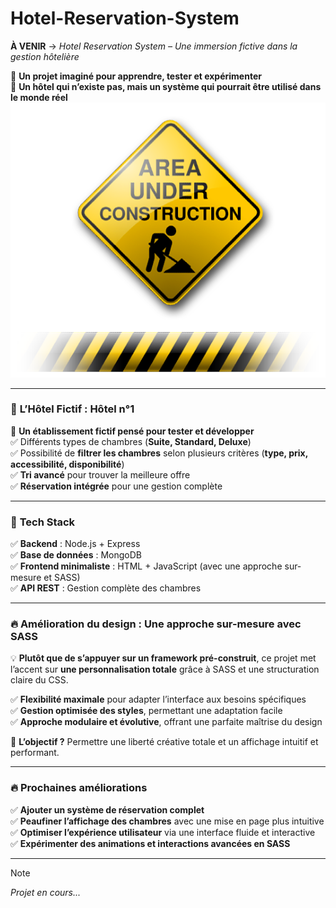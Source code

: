 # Hotel-Reservation-System
**À VENIR** → _Hotel Reservation System – Une immersion fictive dans la gestion hôtelière_  

🔹 **Un projet imaginé pour apprendre, tester et expérimenter**  
🔹 **Un hôtel qui n’existe pas, mais un système qui pourrait être utilisé dans le monde réel**  
![Project uunder Construction](/UC-1.png)

---

### 🏨 **L’Hôtel Fictif : Hôtel n°1**  
🛌 **Un établissement fictif pensé pour tester et développer**  
✅ Différents types de chambres (**Suite, Standard, Deluxe**)  
✅ Possibilité de **filtrer les chambres** selon plusieurs critères (**type, prix, accessibilité, disponibilité**)  
✅ **Tri avancé** pour trouver la meilleure offre  
✅ **Réservation intégrée** pour une gestion complète  
 

---

### 🚀 **Tech Stack**  
✅ **Backend** : Node.js + Express  
✅ **Base de données** : MongoDB  
✅ **Frontend minimaliste** : HTML + JavaScript (avec une approche sur-mesure et SASS)  
✅ **API REST** : Gestion complète des chambres  

---

### 🔥 **Amélioration du design : Une approche sur-mesure avec SASS**  
💡 **Plutôt que de s’appuyer sur un framework pré-construit**, ce projet met l’accent sur **une personnalisation totale** grâce à SASS et une structuration claire du CSS.  

✅ **Flexibilité maximale** pour adapter l’interface aux besoins spécifiques  
✅ **Gestion optimisée des styles**, permettant une adaptation facile  
✅ **Approche modulaire et évolutive**, offrant une parfaite maîtrise du design  

📌 **L’objectif ?** Permettre une liberté créative totale et un affichage intuitif et performant.  

---

### 🔥 **Prochaines améliorations**  
✅ **Ajouter un système de réservation complet**  
✅ **Peaufiner l’affichage des chambres** avec une mise en page plus intuitive  
✅ **Optimiser l’expérience utilisateur** via une interface fluide et interactive  
✅ **Expérimenter des animations et interactions avancées en SASS**  

---

> [!NOTE]
> _Projet en cours..._
